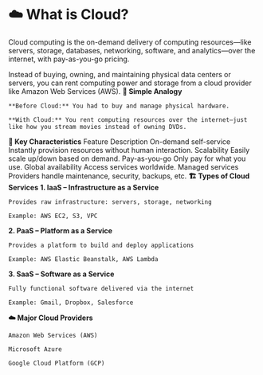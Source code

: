 # ☁️ What is Cloud?

Cloud computing is the on-demand delivery of computing resources—like servers, storage, databases, networking, software, and analytics—over the internet, with pay-as-you-go pricing.

Instead of buying, owning, and maintaining physical data centers or servers, you can rent computing power and storage from a cloud provider like Amazon Web Services (AWS).
**🧠 Simple Analogy**

    **Before Cloud:** You had to buy and manage physical hardware.

    **With Cloud:** You rent computing resources over the internet—just like how you stream movies instead of owning DVDs.

**🔑 Key Characteristics**
Feature	Description
On-demand self-service	Instantly provision resources without human interaction.
Scalability	Easily scale up/down based on demand.
Pay-as-you-go	Only pay for what you use.
Global availability	Access services worldwide.
Managed services	Providers handle maintenance, security, backups, etc.
**🏗️ Types of Cloud Services**
**1. IaaS – Infrastructure as a Service**

    Provides raw infrastructure: servers, storage, networking

    Example: AWS EC2, S3, VPC

**2. PaaS – Platform as a Service**

    Provides a platform to build and deploy applications

    Example: AWS Elastic Beanstalk, AWS Lambda

**3. SaaS – Software as a Service**

    Fully functional software delivered via the internet

    Example: Gmail, Dropbox, Salesforce

**☁️ Major Cloud Providers**

    Amazon Web Services (AWS)

    Microsoft Azure

    Google Cloud Platform (GCP)
